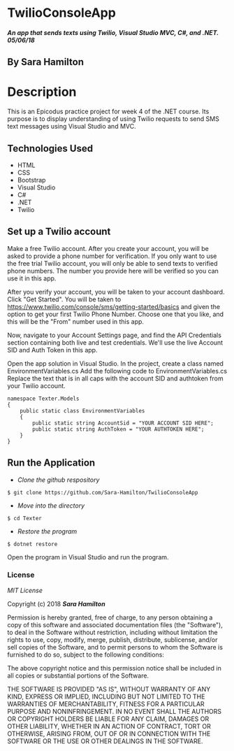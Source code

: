 # TwilioConsoleApp

##### An app that sends texts using Twilio, Visual Studio MVC, C#, and .NET.  05/06/18

## By Sara Hamilton

# Description
This is an Epicodus practice project for week 4 of the .NET course.  Its purpose is to display understanding of using Twilio requests to send SMS text messages using Visual Studio and MVC.  


## Technologies Used
* HTML
* CSS
* Bootstrap
* Visual Studio
* C#
* .NET
* Twilio

## Set up a Twilio account
Make a free Twilio account. After you create your account, you will be asked to provide a phone number for verification. If you only want to use the free trial Twilio account, you will only be able to send texts to verified phone numbers. The number you provide here will be verified so you can use it in this app.

After you verify your account, you will be taken to your account dashboard. Click "Get Started". You will be taken to https://www.twilio.com/console/sms/getting-started/basics and given the option to get your first Twilio Phone Number. Choose one that you like, and this will be the "From" number used in this app.

Now, navigate to your Account Settings page, and find the API Credentials section containing both live and test credentials. We'll use the live Account SID and Auth Token in this app. 

Open the app solution in Visual Studio.  In the project, create a class named EnvironmentVariables.cs  Add the following code to EnvironmentVariables.cs  Replace the text that is in all caps with the account SID and authtoken from your Twilio account.  

```
namespace Texter.Models
{
    public static class EnvironmentVariables
    {
        public static string AccountSid = "YOUR ACCOUNT SID HERE";
        public static string AuthToken = "YOUR AUTHTOKEN HERE";
    }
}
```

## Run the Application  

  * _Clone the github respository_
  ```
  $ git clone https://github.com/Sara-Hamilton/TwilioConsoleApp
  ```
* _Move into the directory_
```
$ cd Texter
```
*  _Restore the program_

 ```
 $ dotnet restore
 ```
Open the program in Visual Studio and run the program.

### License

*MIT License*

Copyright (c) 2018 **_Sara Hamilton_**

Permission is hereby granted, free of charge, to any person obtaining a copy
of this software and associated documentation files (the "Software"), to deal
in the Software without restriction, including without limitation the rights
to use, copy, modify, merge, publish, distribute, sublicense, and/or sell
copies of the Software, and to permit persons to whom the Software is
furnished to do so, subject to the following conditions:

The above copyright notice and this permission notice shall be included in all
copies or substantial portions of the Software.

THE SOFTWARE IS PROVIDED "AS IS", WITHOUT WARRANTY OF ANY KIND, EXPRESS OR
IMPLIED, INCLUDING BUT NOT LIMITED TO THE WARRANTIES OF MERCHANTABILITY,
FITNESS FOR A PARTICULAR PURPOSE AND NONINFRINGEMENT. IN NO EVENT SHALL THE
AUTHORS OR COPYRIGHT HOLDERS BE LIABLE FOR ANY CLAIM, DAMAGES OR OTHER
LIABILITY, WHETHER IN AN ACTION OF CONTRACT, TORT OR OTHERWISE, ARISING FROM,
OUT OF OR IN CONNECTION WITH THE SOFTWARE OR THE USE OR OTHER DEALINGS IN THE
SOFTWARE.
